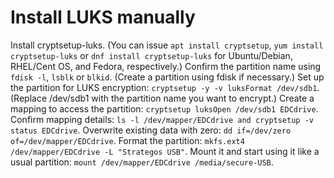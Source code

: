 # Install LUKS manually

Install cryptsetup-luks. (You can issue `apt install cryptsetup`, `yum install cryptsetup-luks` or `dnf install cryptsetup-luks` for Ubuntu/Debian, RHEL/Cent OS, and Fedora, respectively.)
Confirm the partition name using `fdisk -l`, `lsblk` or `blkid`. (Create a partition using fdisk if necessary.)
Set up the partition for LUKS encryption: `cryptsetup -y -v luksFormat /dev/sdb1`. (Replace /dev/sdb1 with the partition name you want to encrypt.)
Create a mapping to access the partition: `cryptsetup luksOpen /dev/sdb1 EDCdrive`.
Confirm mapping details: `ls -l /dev/mapper/EDCdrive and cryptsetup -v status EDCdrive`.
Overwrite existing data with zero: `dd if=/dev/zero of=/dev/mapper/EDCdrive`.
Format the partition: `mkfs.ext4 /dev/mapper/EDCdrive -L "Strategos USB"`.
Mount it and start using it like a usual partition: `mount /dev/mapper/EDCdrive /media/secure-USB`.
